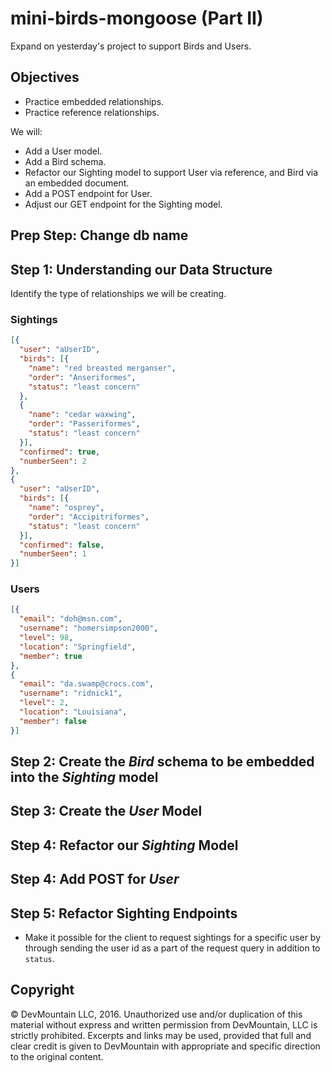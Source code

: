 # mini-birds-mongoose (Part II)

Expand on yesterday's project to support Birds and Users.

## Objectives

* Practice embedded relationships.
* Practice reference relationships.

We will:

* Add a User model.
* Add a Bird schema.
* Refactor our Sighting model to support User via reference, and Bird via an embedded document.
* Add a POST endpoint for User.
* Adjust our GET endpoint for the Sighting model.

## Prep Step: Change db name

<!-- To avoid data collisions, let's change the db name to `birds-mongoose-2`. -->

## Step 1: Understanding our Data Structure

Identify the type of relationships we will be creating.

### Sightings

```json
[{
  "user": "aUserID",
  "birds": [{
    "name": "red breasted merganser",
    "order": "Anseriformes",
    "status": "least concern"
  },
  {
    "name": "cedar waxwing",
    "order": "Passeriformes",
    "status": "least concern"
  }],
  "confirmed": true,
  "numberSeen": 2
},
{
  "user": "aUserID",
  "birds": [{
    "name": "osprey",
    "order": "Accipitriformes",
    "status": "least concern"
  }],
  "confirmed": false,
  "numberSeen": 1
}]
```

### Users

```json
[{
  "email": "doh@msn.com",
  "username": "homersimpson2000",
  "level": 98,
  "location": "Springfield",
  "member": true
},
{
  "email": "da.swamp@crocs.com",
  "username": "ridnick1",
  "level": 2,
  "location": "Louisiana",
  "member": false
}]
```

## Step 2: Create the _Bird_ schema to be embedded into the _Sighting_ model

<!-- In a new file, `Bird.js`, create a Bird schema using properties from the existing Sighting model. Name, order, and status will be the properties moved to our Bird object. -->

## Step 3: Create the _User_ Model
 
<!-- In a new file, `User.js`, create a User model with the schema properties email, username, level, location, and member. -->

<!-- Declare a var referencing your _User_ model in `server.js`. -->

## Step 4: Refactor our _Sighting_ Model

<!-- Add a property to the Sighting schema called `user` that will create a relationship between a _User_ and and _Sighting_. Each _Sighting_ should be required to be related to only one _User_. A user may have multiple sightings. -->

<!-- Add another property called `bird` that will store embedded data related to a specific bird when a new sighting is created. -->

## Step 4: Add POST for _User_

<!-- Add a POST endpoint for creating new users: `/api/users`. Test it with real data. -->

## Step 5: Refactor Sighting Endpoints

<!-- * POST a new `/api/sighting`, this time using the new _Sighting_ data and a _User_ id. -->
<!-- * When GET `/api/sighting` is requested make sure to populate it with _User_ data before returning it to the client. -->
* Make it possible for the client to request sightings for a specific user by through sending the user id as a part of the request query in addition to `status`.

## Copyright

© DevMountain LLC, 2016. Unauthorized use and/or duplication of this material without express and written permission from DevMountain, LLC is strictly prohibited. Excerpts and links may be used, provided that full and clear credit is given to DevMountain with appropriate and specific direction to the original content.